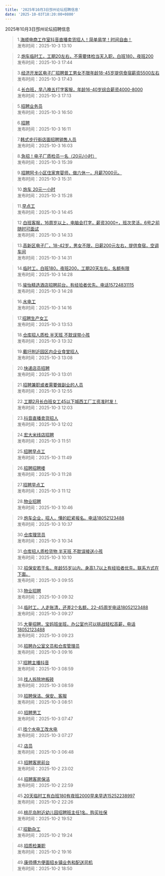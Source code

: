 ```yaml
---
title: '2025年10月3日邳州论坛招聘信息'
date: '2025-10-03T18:20:00+0800'
---
```

2025年10月3日邳州论坛招聘信息
<!--more-->
>1.[海顺电商工作室抖音直播卖货招人！简单易学！时间自由！](https://www.pzzc.net/forum.php?mod=viewthread&tid=10550326)<br>
>发布时间：2025-10-3 13:10

>2.[炮车临时工，工期20左右，不需要体检当天入职，白班180，夜班200](https://www.pzzc.net/forum.php?mod=viewthread&tid=10550376)<br>
>发布时间：2025-10-3 17:44

>3.[经济开发区电子厂招聘普工男女不限年龄18-45岁提供食宿薪资5500左右](https://www.pzzc.net/forum.php?mod=viewthread&tid=10550375)<br>
>发布时间：2025-10-3 17:43

>4.[长白班，早八晚五打字客服，年龄16-40岁综合薪资4000-8000](https://www.pzzc.net/forum.php?mod=viewthread&tid=10550371)<br>
>发布时间：2025-10-3 17:13

>5.[招聘业务员](https://www.pzzc.net/forum.php?mod=viewthread&tid=10550369)<br>
>发布时间：2025-10-3 16:50

>6.[招聘](https://www.pzzc.net/forum.php?mod=viewthread&tid=10550360)<br>
>发布时间：2025-10-3 16:11

>7.[韩式步行街店面招聘销售人员](https://www.pzzc.net/forum.php?mod=viewthread&tid=10550356)<br>
>发布时间：2025-10-3 16:03

>8.[急招！电子厂质检员一名（20元/小时）](https://www.pzzc.net/forum.php?mod=viewthread&tid=10550354)<br>
>发布时间：2025-10-3 15:39

>9.[招聘阿卡小区住家育婴师，做六休一，月薪7000元。](https://www.pzzc.net/forum.php?mod=viewthread&tid=10550353)<br>
>发布时间：2025-10-3 15:31

>10.[炮车 20元一小时](https://www.pzzc.net/forum.php?mod=viewthread&tid=10550352)<br>
>发布时间：2025-10-3 15:28

>11.[早点工](https://www.pzzc.net/forum.php?mod=viewthread&tid=10550347)<br>
>发布时间：2025-10-3 14:45

>12.[白班客服，16周岁以上，电脑会打字，薪资3000+，班次灵活，6号之前随时可面试](https://www.pzzc.net/forum.php?mod=viewthread&tid=10550344)<br>
>发布时间：2025-10-3 14:33

>13.[高新区电子厂，18-42岁，男女不限，日薪200元左右，提供食宿，空调车间](https://www.pzzc.net/forum.php?mod=viewthread&tid=10550343)<br>
>发布时间：2025-10-3 14:31

>14.[临时工，白班180，夜班200，工期20天左右，名额有限](https://www.pzzc.net/forum.php?mod=viewthread&tid=10550342)<br>
>发布时间：2025-10-3 14:28

>15.[骏怡精选酒店招聘前台，有经验者优先。电话15724831115](https://www.pzzc.net/forum.php?mod=viewthread&tid=10550340)<br>
>发布时间：2025-10-3 14:28

>16.[水电工](https://www.pzzc.net/forum.php?mod=viewthread&tid=10550335)<br>
>发布时间：2025-10-3 14:16

>17.[招聘生产女工](https://www.pzzc.net/forum.php?mod=viewthread&tid=10550333)<br>
>发布时间：2025-10-3 13:53

>18.[仓库招人质检 半天班 不耽误带小孩](https://www.pzzc.net/forum.php?mod=viewthread&tid=10550330)<br>
>发布时间：2025-10-3 13:32

>19.[戴圩附近园区内企业食堂招人](https://www.pzzc.net/forum.php?mod=viewthread&tid=10550325)<br>
>发布时间：2025-10-3 13:08

>20.[快递店员招聘](https://www.pzzc.net/forum.php?mod=viewthread&tid=10550321)<br>
>发布时间：2025-10-3 13:01

>21.[招聘兼职或者需要做副业的人员](https://www.pzzc.net/forum.php?mod=viewthread&tid=10550319)<br>
>发布时间：2025-10-3 12:55

>22.[工期2月长白班女工45以下城西工厂工资准时发！](https://www.pzzc.net/forum.php?mod=viewthread&tid=10550305)<br>
>发布时间：2025-10-3 12:03

>23.[抖音直播卖货招人](https://www.pzzc.net/forum.php?mod=viewthread&tid=10550303)<br>
>发布时间：2025-10-3 12:02

>24.[宏大米线店招聘](https://www.pzzc.net/forum.php?mod=viewthread&tid=10550302)<br>
>发布时间：2025-10-3 11:51

>25.[招聘早点工](https://www.pzzc.net/forum.php?mod=viewthread&tid=10550301)<br>
>发布时间：2025-10-3 11:49

>26.[招聘招聘喽](https://www.pzzc.net/forum.php?mod=viewthread&tid=10550299)<br>
>发布时间：2025-10-3 11:28

>27.[招聘早点工](https://www.pzzc.net/forum.php?mod=viewthread&tid=10550296)<br>
>发布时间：2025-10-3 11:12

>28.[物业招聘](https://www.pzzc.net/forum.php?mod=viewthread&tid=10550292)<br>
>发布时间：2025-10-3 10:46

>29.[炮车企业，招人，懂的赶紧报名。电话18052123488](https://www.pzzc.net/forum.php?mod=viewthread&tid=10550289)<br>
>发布时间：2025-10-3 10:37

>30.[仓库理货员](https://www.pzzc.net/forum.php?mod=viewthread&tid=10550288)<br>
>发布时间：2025-10-3 10:34

>31.[仓库招人质检货物 半天班 不耽误接送小孩](https://www.pzzc.net/forum.php?mod=viewthread&tid=10550285)<br>
>发布时间：2025-10-3 10:10

>32.[招保安若干名，年龄55岁以内，身高1.7以上有经验者优先。联系方式在下面。](https://www.pzzc.net/forum.php?mod=viewthread&tid=10550282)<br>
>发布时间：2025-10-3 09:55

>33.[物业招聘](https://www.pzzc.net/forum.php?mod=viewthread&tid=10550281)<br>
>发布时间：2025-10-3 09:32

>34.[临时工，人走账清，还差2个名额，22-45周岁电话18052123488](https://www.pzzc.net/forum.php?mod=viewthread&tid=10550280)<br>
>发布时间：2025-10-3 09:27

>35.[大量招聘，宝妈班坐班，办公室也可以挑战轻松高薪，电话18052123488](https://www.pzzc.net/forum.php?mod=viewthread&tid=10550279)<br>
>发布时间：2025-10-3 09:23

>36.[招聘办公室文员和仓库管理员](https://www.pzzc.net/forum.php?mod=viewthread&tid=10550276)<br>
>发布时间：2025-10-3 09:16

>37.[招聘主播抖音](https://www.pzzc.net/forum.php?mod=viewthread&tid=10550272)<br>
>发布时间：2025-10-3 08:59

>38.[找人拆除地板砖](https://www.pzzc.net/forum.php?mod=viewthread&tid=10550271)<br>
>发布时间：2025-10-3 08:59

>39.[招聘保洁、保安、客服](https://www.pzzc.net/forum.php?mod=viewthread&tid=10550268)<br>
>发布时间：2025-10-3 08:51

>40.[招聘男工](https://www.pzzc.net/forum.php?mod=viewthread&tid=10550260)<br>
>发布时间：2025-10-3 07:47

>41.[找个水电工改水电](https://www.pzzc.net/forum.php?mod=viewthread&tid=10550257)<br>
>发布时间：2025-10-3 07:27

>42.[店员](https://www.pzzc.net/forum.php?mod=viewthread&tid=10550255)<br>
>发布时间：2025-10-3 06:48

>43.[招聘客房前台](https://www.pzzc.net/forum.php?mod=viewthread&tid=10550249)<br>
>发布时间：2025-10-2 23:02

>44.[招聘客房保洁](https://www.pzzc.net/forum.php?mod=viewthread&tid=10550247)<br>
>发布时间：2025-10-2 22:59

>45.[20天临时工有白班180有夜班2000早来早选15252238997](https://www.pzzc.net/forum.php?mod=viewthread&tid=10550246)<br>
>发布时间：2025-10-2 22:26

>46.[桃花岛附近幼儿园招聘班主任1名，购买社保](https://www.pzzc.net/forum.php?mod=viewthread&tid=10550237)<br>
>发布时间：2025-10-2 19:52

>47.[招勤杂工](https://www.pzzc.net/forum.php?mod=viewthread&tid=10550232)<br>
>发布时间：2025-10-2 19:24

>48.[招质检兼职](https://www.pzzc.net/forum.php?mod=viewthread&tid=10550231)<br>
>发布时间：2025-10-2 19:16

>49.[康师傅方便面招乡镇业务和配送司机](https://www.pzzc.net/forum.php?mod=viewthread&tid=10550229)<br>
>发布时间：2025-10-2 18:50

